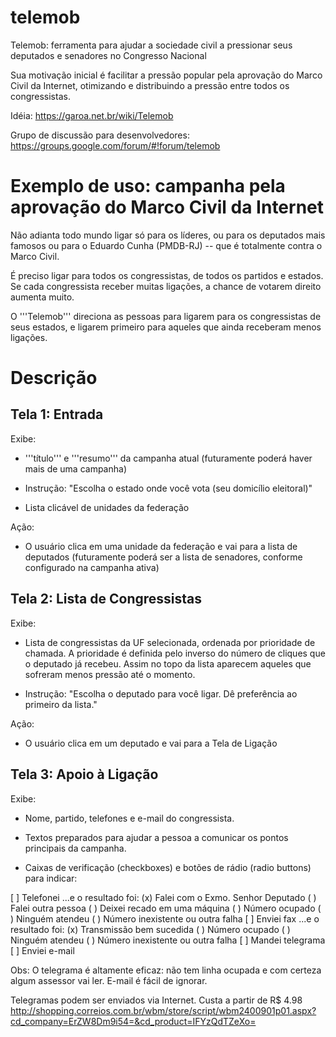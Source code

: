 telemob
=======

Telemob: ferramenta para ajudar a sociedade civil a pressionar seus deputados e senadores no Congresso Nacional

Sua motivação inicial é facilitar a pressão popular pela aprovação do Marco Civil da Internet, otimizando e distribuindo a pressão entre todos os congressistas.

Idéia: https://garoa.net.br/wiki/Telemob

Grupo de discussão para desenvolvedores: https://groups.google.com/forum/#!forum/telemob



Exemplo de uso: campanha pela aprovação do Marco Civil da Internet
==================================================================

Não adianta todo mundo ligar só para os líderes, ou para os deputados mais famosos ou para o Eduardo Cunha (PMDB-RJ) -- que é totalmente contra o Marco Civil.

É preciso ligar para todos os congressistas, de todos os partidos e estados. Se cada congressista receber muitas ligações, a chance de votarem direito aumenta muito.

O '''Telemob''' direciona as pessoas para ligarem para os congressistas de seus estados, e ligarem primeiro para aqueles que ainda receberam menos ligações.


Descrição
===========

Tela 1: Entrada
-----------------

Exibe:

* '''título''' e '''resumo''' da campanha atual (futuramente poderá haver mais de uma campanha)

* Instrução: "Escolha o estado onde você vota (seu domicílio eleitoral)"

* Lista clicável de unidades da federação

Ação:

* O usuário clica em uma unidade da federação e vai para a lista de deputados (futuramente poderá ser a lista de senadores, conforme configurado na campanha ativa)

Tela 2: Lista de Congressistas
-------------------------------

Exibe:

* Lista de congressistas da UF selecionada, ordenada por prioridade de chamada. A prioridade é definida pelo inverso do número de cliques que o deputado já recebeu. Assim no topo da lista aparecem aqueles que sofreram menos pressão até o momento.

* Instrução: "Escolha o deputado para você ligar. Dê preferência ao primeiro da lista."

Ação:

* O usuário clica em um deputado e vai para a Tela de Ligação

Tela 3: Apoio à Ligação
-------------------------------

Exibe:

* Nome, partido, telefones e e-mail do congressista.

* Textos preparados para ajudar a pessoa a comunicar os pontos principais da campanha.

* Caixas de verificação (checkboxes) e botões de rádio (radio buttons) para indicar:

 [ ] Telefonei
     ...e o resultado foi:
     (x) Falei com o Exmo. Senhor Deputado
     ( ) Falei outra pessoa
     ( ) Deixei recado em uma máquina
     ( ) Número ocupado
     ( ) Ninguém atendeu
     ( ) Número inexistente ou outra falha
 [ ] Enviei fax
     ...e o resultado foi:
     (x) Transmissão bem sucedida
     ( ) Número ocupado
     ( ) Ninguém atendeu
     ( ) Número inexistente ou outra falha
 [ ] Mandei telegrama
 [ ] Enviei e-mail


Obs: O telegrama é altamente eficaz: não tem linha ocupada e com certeza algum assessor vai ler. E-mail é fácil de ignorar.

Telegramas podem ser enviados via Internet. Custa a partir de R$ 4.98 http://shopping.correios.com.br/wbm/store/script/wbm2400901p01.aspx?cd_company=ErZW8Dm9i54=&cd_product=IFYzQdTZeXo=

